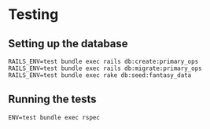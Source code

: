 # Testing

## Setting up the database

```
RAILS_ENV=test bundle exec rails db:create:primary_ops
RAILS_ENV=test bundle exec rails db:migrate:primary_ops
RAILS_ENV=test bundle exec rake db:seed:fantasy_data
```

## Running the tests

```
ENV=test bundle exec rspec
```